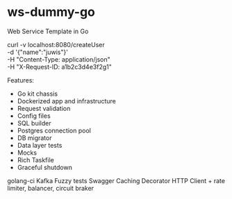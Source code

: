 # ws-dummy-go
Web Service Template in Go

curl -v localhost:8080/createUser \
    -d '{"name":"juwis"}' \
    -H "Content-Type: application/json" \
    -H "X-Request-ID: a1b2c3d4e3f2g1" 

Features:
- Go kit chassis
- Dockerized app and infrastructure
- Request validation
- Config files
- SQL builder
- Postgres connection pool
- DB migrator
- Data layer tests
- Mocks
- Rich Taskfile
- Graceful shutdown

golang-ci
Kafka
Fuzzy tests
Swagger
Caching Decorator
HTTP Client + rate limiter, balancer, circuit braker
